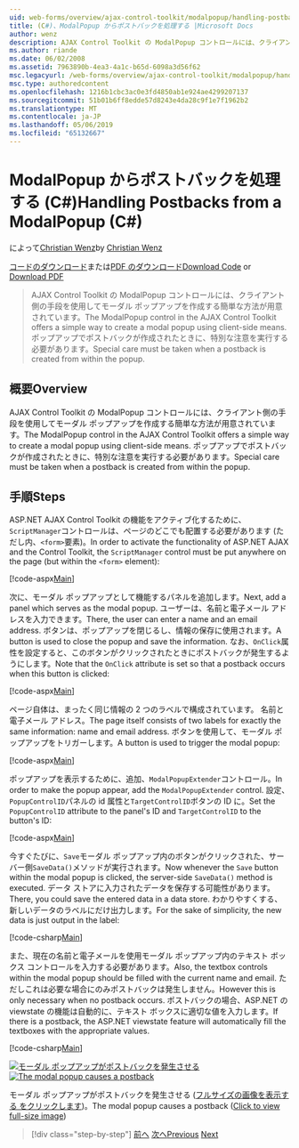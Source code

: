 ```yaml
---
uid: web-forms/overview/ajax-control-toolkit/modalpopup/handling-postbacks-from-a-modalpopup-cs
title: (C#)、ModalPopup からポストバックを処理する |Microsoft Docs
author: wenz
description: AJAX Control Toolkit の ModalPopup コントロールには、クライアント側の手段を使用してモーダル ポップアップを作成する簡単な方法が用意されています。 Pos ときに、特別な注意を実行する必要が.
ms.author: riande
ms.date: 06/02/2008
ms.assetid: 7963890b-4ea3-4a1c-b65d-6098a3d56f62
msc.legacyurl: /web-forms/overview/ajax-control-toolkit/modalpopup/handling-postbacks-from-a-modalpopup-cs
msc.type: authoredcontent
ms.openlocfilehash: 1216b1cbc3ac0e3fd4850ab1e924ae4299207137
ms.sourcegitcommit: 51b01b6ff8edde57d8243e4da28c9f1e7f1962b2
ms.translationtype: MT
ms.contentlocale: ja-JP
ms.lasthandoff: 05/06/2019
ms.locfileid: "65132667"
---
```

# <a name="handling-postbacks-from-a-modalpopup-c"></a><span data-ttu-id="fdffe-104">ModalPopup からポストバックを処理する (C#)</span><span class="sxs-lookup"><span data-stu-id="fdffe-104">Handling Postbacks from a ModalPopup (C#)</span></span>

<span data-ttu-id="fdffe-105">によって[Christian Wenz](https://github.com/wenz)</span><span class="sxs-lookup"><span data-stu-id="fdffe-105">by [Christian Wenz](https://github.com/wenz)</span></span>

<span data-ttu-id="fdffe-106">[コードのダウンロード](http://download.microsoft.com/download/2/4/0/24052038-f942-4336-905b-b60ae56f0dd5/ModalPopup3.cs.zip)または[PDF のダウンロード](http://download.microsoft.com/download/b/6/a/b6ae89ee-df69-4c87-9bfb-ad1eb2b23373/modalpopup3CS.pdf)</span><span class="sxs-lookup"><span data-stu-id="fdffe-106">[Download Code](http://download.microsoft.com/download/2/4/0/24052038-f942-4336-905b-b60ae56f0dd5/ModalPopup3.cs.zip) or [Download PDF](http://download.microsoft.com/download/b/6/a/b6ae89ee-df69-4c87-9bfb-ad1eb2b23373/modalpopup3CS.pdf)</span></span>

> <span data-ttu-id="fdffe-107">AJAX Control Toolkit の ModalPopup コントロールには、クライアント側の手段を使用してモーダル ポップアップを作成する簡単な方法が用意されています。</span><span class="sxs-lookup"><span data-stu-id="fdffe-107">The ModalPopup control in the AJAX Control Toolkit offers a simple way to create a modal popup using client-side means.</span></span> <span data-ttu-id="fdffe-108">ポップアップでポストバックが作成されたときに、特別な注意を実行する必要があります。</span><span class="sxs-lookup"><span data-stu-id="fdffe-108">Special care must be taken when a postback is created from within the popup.</span></span>

## <a name="overview"></a><span data-ttu-id="fdffe-109">概要</span><span class="sxs-lookup"><span data-stu-id="fdffe-109">Overview</span></span>

<span data-ttu-id="fdffe-110">AJAX Control Toolkit の ModalPopup コントロールには、クライアント側の手段を使用してモーダル ポップアップを作成する簡単な方法が用意されています。</span><span class="sxs-lookup"><span data-stu-id="fdffe-110">The ModalPopup control in the AJAX Control Toolkit offers a simple way to create a modal popup using client-side means.</span></span> <span data-ttu-id="fdffe-111">ポップアップでポストバックが作成されたときに、特別な注意を実行する必要があります。</span><span class="sxs-lookup"><span data-stu-id="fdffe-111">Special care must be taken when a postback is created from within the popup.</span></span>

## <a name="steps"></a><span data-ttu-id="fdffe-112">手順</span><span class="sxs-lookup"><span data-stu-id="fdffe-112">Steps</span></span>

<span data-ttu-id="fdffe-113">ASP.NET AJAX Control Toolkit の機能をアクティブ化するために、`ScriptManager`コントロールは、ページのどこでも配置する必要があります (ただし内、`<form>`要素)。</span><span class="sxs-lookup"><span data-stu-id="fdffe-113">In order to activate the functionality of ASP.NET AJAX and the Control Toolkit, the `ScriptManager` control must be put anywhere on the page (but within the `<form>` element):</span></span>

[!code-aspx[Main](handling-postbacks-from-a-modalpopup-cs/samples/sample1.aspx)]

<span data-ttu-id="fdffe-114">次に、モーダル ポップアップとして機能するパネルを追加します。</span><span class="sxs-lookup"><span data-stu-id="fdffe-114">Next, add a panel which serves as the modal popup.</span></span> <span data-ttu-id="fdffe-115">ユーザーは、名前と電子メール アドレスを入力できます。</span><span class="sxs-lookup"><span data-stu-id="fdffe-115">There, the user can enter a name and an email address.</span></span> <span data-ttu-id="fdffe-116">ボタンは、ポップアップを閉じるし、情報の保存に使用されます。</span><span class="sxs-lookup"><span data-stu-id="fdffe-116">A button is used to close the popup and save the information.</span></span> <span data-ttu-id="fdffe-117">なお、`OnClick`属性を設定すると、このボタンがクリックされたときにポストバックが発生するようにします。</span><span class="sxs-lookup"><span data-stu-id="fdffe-117">Note that the `OnClick` attribute is set so that a postback occurs when this button is clicked:</span></span>

[!code-aspx[Main](handling-postbacks-from-a-modalpopup-cs/samples/sample2.aspx)]

<span data-ttu-id="fdffe-118">ページ自体は、まったく同じ情報の 2 つのラベルで構成されています。 名前と電子メール アドレス。</span><span class="sxs-lookup"><span data-stu-id="fdffe-118">The page itself consists of two labels for exactly the same information: name and email address.</span></span> <span data-ttu-id="fdffe-119">ボタンを使用して、モーダル ポップアップをトリガーします。</span><span class="sxs-lookup"><span data-stu-id="fdffe-119">A button is used to trigger the modal popup:</span></span>

[!code-aspx[Main](handling-postbacks-from-a-modalpopup-cs/samples/sample3.aspx)]

<span data-ttu-id="fdffe-120">ポップアップを表示するために、追加、`ModalPopupExtender`コントロール。</span><span class="sxs-lookup"><span data-stu-id="fdffe-120">In order to make the popup appear, add the `ModalPopupExtender` control.</span></span> <span data-ttu-id="fdffe-121">設定、`PopupControlID`パネルの id 属性と`TargetControlID`ボタンの ID に。</span><span class="sxs-lookup"><span data-stu-id="fdffe-121">Set the `PopupControlID` attribute to the panel's ID and `TargetControlID` to the button's ID:</span></span>

[!code-aspx[Main](handling-postbacks-from-a-modalpopup-cs/samples/sample4.aspx)]

<span data-ttu-id="fdffe-122">今すぐたびに、`Save`モーダル ポップアップ内のボタンがクリックされた、サーバー側`SaveData()`メソッドが実行されます。</span><span class="sxs-lookup"><span data-stu-id="fdffe-122">Now whenever the `Save` button within the modal popup is clicked, the server-side `SaveData()` method is executed.</span></span> <span data-ttu-id="fdffe-123">データ ストアに入力されたデータを保存する可能性があります。</span><span class="sxs-lookup"><span data-stu-id="fdffe-123">There, you could save the entered data in a data store.</span></span> <span data-ttu-id="fdffe-124">わかりやすくする、新しいデータのラベルにだけ出力します。</span><span class="sxs-lookup"><span data-stu-id="fdffe-124">For the sake of simplicity, the new data is just output in the label:</span></span>

[!code-csharp[Main](handling-postbacks-from-a-modalpopup-cs/samples/sample5.cs)]

<span data-ttu-id="fdffe-125">また、現在の名前と電子メールを使用モーダル ポップアップ内のテキスト ボックス コントロールを入力する必要があります。</span><span class="sxs-lookup"><span data-stu-id="fdffe-125">Also, the textbox controls within the modal popup should be filled with the current name and email.</span></span> <span data-ttu-id="fdffe-126">ただしこれは必要な場合にのみポストバックは発生しません。</span><span class="sxs-lookup"><span data-stu-id="fdffe-126">However this is only necessary when no postback occurs.</span></span> <span data-ttu-id="fdffe-127">ポストバックの場合、ASP.NET の viewstate の機能は自動的に、テキスト ボックスに適切な値を入力します。</span><span class="sxs-lookup"><span data-stu-id="fdffe-127">If there is a postback, the ASP.NET viewstate feature will automatically fill the textboxes with the appropriate values.</span></span>

[!code-csharp[Main](handling-postbacks-from-a-modalpopup-cs/samples/sample6.cs)]

<span data-ttu-id="fdffe-128">[![モーダル ポップアップがポストバックを発生させる](handling-postbacks-from-a-modalpopup-cs/_static/image2.png)](handling-postbacks-from-a-modalpopup-cs/_static/image1.png)</span><span class="sxs-lookup"><span data-stu-id="fdffe-128">[![The modal popup causes a postback](handling-postbacks-from-a-modalpopup-cs/_static/image2.png)](handling-postbacks-from-a-modalpopup-cs/_static/image1.png)</span></span>

<span data-ttu-id="fdffe-129">モーダル ポップアップがポストバックを発生させる ([フルサイズの画像を表示する をクリックします](handling-postbacks-from-a-modalpopup-cs/_static/image3.png))。</span><span class="sxs-lookup"><span data-stu-id="fdffe-129">The modal popup causes a postback ([Click to view full-size image](handling-postbacks-from-a-modalpopup-cs/_static/image3.png))</span></span>

> [!div class="step-by-step"]
> <span data-ttu-id="fdffe-130">[前へ](using-modalpopup-with-a-repeater-control-cs.md)
> [次へ](positioning-a-modalpopup-cs.md)</span><span class="sxs-lookup"><span data-stu-id="fdffe-130">[Previous](using-modalpopup-with-a-repeater-control-cs.md)
[Next](positioning-a-modalpopup-cs.md)</span></span>

